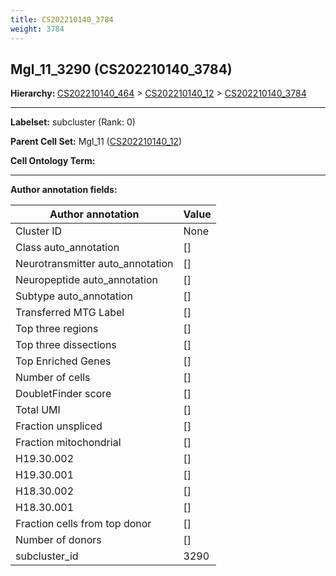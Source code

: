 ```yaml
---
title: CS202210140_3784
weight: 3784
---
```

## Mgl_11_3290 (CS202210140_3784)
<b>Hierarchy: </b>
[CS202210140_464](../CS202210140_464) >
[CS202210140_12](../CS202210140_12) >
[CS202210140_3784](../CS202210140_3784)

---


**Labelset:** subcluster (Rank: 0)

**Parent Cell Set:** Mgl_11 ([CS202210140_12](../CS202210140_12))



**Cell Ontology Term:** 

[MARKER GENES.]: #


---

[TRANSFERRED ANNOTATIONS.]: #


[AUTHOR ANNOTATION FIELDS.]: #


**Author annotation fields:**

| Author annotation | Value |
|-------------------|-------|
|Cluster ID|None|
|Class auto_annotation|[]|
|Neurotransmitter auto_annotation|[]|
|Neuropeptide auto_annotation|[]|
|Subtype auto_annotation|[]|
|Transferred MTG Label|[]|
|Top three regions|[]|
|Top three dissections|[]|
|Top Enriched Genes|[]|
|Number of cells|[]|
|DoubletFinder score|[]|
|Total UMI|[]|
|Fraction unspliced|[]|
|Fraction mitochondrial|[]|
|H19.30.002|[]|
|H19.30.001|[]|
|H18.30.002|[]|
|H18.30.001|[]|
|Fraction cells from top donor|[]|
|Number of donors|[]|
|subcluster_id|3290|
